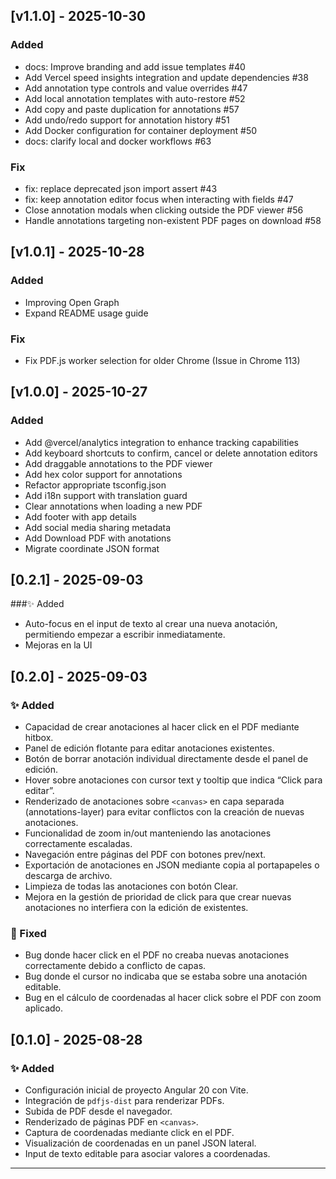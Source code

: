 ## [v1.1.0] - 2025-10-30
### Added
- docs: Improve branding and add issue templates #40
- Add Vercel speed insights integration and update dependencies #38
- Add annotation type controls and value overrides #47
- Add local annotation templates with auto-restore #52
- Add copy and paste duplication for annotations #57
- Add undo/redo support for annotation history #51
- Add Docker configuration for container deployment #50
- docs: clarify local and docker workflows #63

### Fix
- fix: replace deprecated json import assert #43
- fix: keep annotation editor focus when interacting with fields #47
- Close annotation modals when clicking outside the PDF viewer #56
- Handle annotations targeting non-existent PDF pages on download #58

## [v1.0.1] - 2025-10-28
### Added
- Improving Open Graph
- Expand README usage guide

### Fix
- Fix PDF.js worker selection for older Chrome (Issue in Chrome 113)

## [v1.0.0] - 2025-10-27
### Added
- Add @vercel/analytics integration to enhance tracking capabilities
- Add keyboard shortcuts to confirm, cancel or delete annotation editors
- Add draggable annotations to the PDF viewer
- Add hex color support for annotations
- Refactor appropriate tsconfig.json
- Add i18n support with translation guard
- Clear annotations when loading a new PDF
- Add footer with app details
- Add social media sharing metadata
- Add Download PDF with anotations
- Migrate coordinate JSON format

## [0.2.1] - 2025-09-03
###✨ Added
- Auto-focus en el input de texto al crear una nueva anotación, permitiendo empezar a escribir inmediatamente.
- Mejoras en la UI

## [0.2.0] - 2025-09-03
### ✨ Added
- Capacidad de crear anotaciones al hacer click en el PDF mediante hitbox.
- Panel de edición flotante para editar anotaciones existentes.
- Botón de borrar anotación individual directamente desde el panel de edición.
- Hover sobre anotaciones con cursor text y tooltip que indica “Click para editar”.
- Renderizado de anotaciones sobre `<canvas>` en capa separada (annotations-layer) para evitar conflictos con la creación de nuevas anotaciones.
- Funcionalidad de zoom in/out manteniendo las anotaciones correctamente escaladas.
- Navegación entre páginas del PDF con botones prev/next.
- Exportación de anotaciones en JSON mediante copia al portapapeles o descarga de archivo.
- Limpieza de todas las anotaciones con botón Clear.
- Mejora en la gestión de prioridad de click para que crear nuevas anotaciones no interfiera con la edición de existentes.
### 🐛 Fixed
- Bug donde hacer click en el PDF no creaba nuevas anotaciones correctamente debido a conflicto de capas.
- Bug donde el cursor no indicaba que se estaba sobre una anotación editable.
- Bug en el cálculo de coordenadas al hacer click sobre el PDF con zoom aplicado.

## [0.1.0] - 2025-08-28
### ✨ Added
- Configuración inicial de proyecto Angular 20 con Vite.
- Integración de `pdfjs-dist` para renderizar PDFs.
- Subida de PDF desde el navegador.
- Renderizado de páginas PDF en `<canvas>`.
- Captura de coordenadas mediante click en el PDF.
- Visualización de coordenadas en un panel JSON lateral.
- Input de texto editable para asociar valores a coordenadas.
---